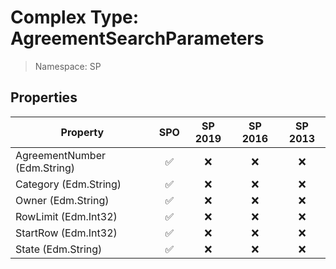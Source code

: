 # Complex Type: AgreementSearchParameters

> Namespace: SP

## Properties

Property | SPO | SP 2019 | SP 2016 | SP 2013
----------|:---:|:-------:|:-------:|:-------:
AgreementNumber (Edm.String) | ✅ | ❌ | ❌ | ❌
Category (Edm.String) | ✅ | ❌ | ❌ | ❌
Owner (Edm.String) | ✅ | ❌ | ❌ | ❌
RowLimit (Edm.Int32) | ✅ | ❌ | ❌ | ❌
StartRow (Edm.Int32) | ✅ | ❌ | ❌ | ❌
State (Edm.String) | ✅ | ❌ | ❌ | ❌